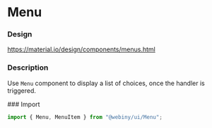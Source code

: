# Menu

### Design
<a href="https://material.io/design/components/menus.html" target="_blank">https://material.io/design/components/menus.html</a>

### Description
Use `Menu` component to display a list of choices, once the handler is triggered.

### Import
```js
import { Menu, MenuItem } from "@webiny/ui/Menu";
```